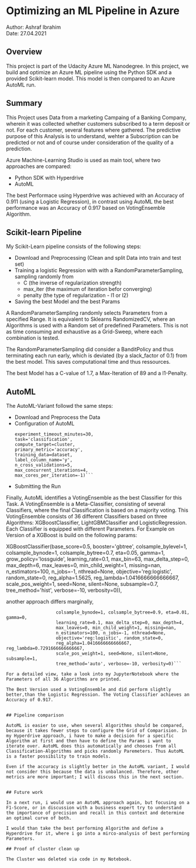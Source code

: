 # Optimizing an ML Pipeline in Azure

Author: Ashraf Ibrahim <br>
Date: 27.04.2021 <br>

## Overview
This project is part of the Udacity Azure ML Nanodegree.
In this project, we build and optimize an Azure ML pipeline using the Python SDK and a provided Scikit-learn model.
This model is then compared to an Azure AutoML run.

## Summary

This Project uses Data from a marketing Campaing of a Banking Company, wherein it was collected whether customers subscribed to a term deposit or not. For each customer, several features where gathered. The predictive purpose of this Analysis is to understand, wehter a Subscription can be predicted or not and of course under consideration of the quality of a prediction. 

Azure Machine-Learning Studio is used as main tool, where two approaches are compared: 
+ Python SDK with Hyperdrive 
+ AutoML 

The best Performace using Hyperdrive was achieved with an Accuracy of 0.911 (using a Logistic Regression), in contrast using AutoML the best performance was an Accuracy of 0.917 based on VotingEnsemble Algorithm. 

## Scikit-learn Pipeline

My Scikit-Learn pipeline consists of the following steps:
+ Download and Preprocessing (Clean and split Data into train and test set)
+ Training a logistic Regression with with a RandomParameterSampling, sampling randomly from
    +  C (the inverse of regularization strength) 
    +  max_iter (the maximum of iteration befor converging)
    +  penalty (the type of regularization - l1 or l2)
+  Saving the best Model and the best Params

A RandomParameterSampling randomly selects Parameters from a specified Range. It is equivalent to Sklearns RandomizedCV, where an Algorithms is used with a Random set of predefined Parameters. This is not as time consuming and exhaustive as a Grid-Sweep, where each combination is tested. 

The RandomParameterSampling did consider a BanditPolicy and thus terminating each run early, which is deviated (by a slack_factor of 0.1) from the best model. This saves computational time and thus ressources. 

The best Model has a C-value of 1.7, a Max-Iteration of 89 and a l1-Penalty.

## AutoML

The AutoML-Variant followd the same steps:

+ Download and Preprocess the Data
+ Configuration of AutoML 
    ```automl_config = AutoMLConfig(
    experiment_timeout_minutes=30,
    task='classification',
    compute_target=cluster,
    primary_metric='accuracy',
    training_data=dataset,
    label_column_name='y',
    n_cross_validations=5,
    max_concurrent_iterations=4,
    max_cores_per_iteration=-1)```
+ Submitting the Run  

Finally, AutoML identifies a VotingEnsemble as the best Classifier for this Task. A VotingEnsemble is a Meta-Classifier, consisting of several Classifiers, where the final Classification is based on a majority voting. This VotingEnsemble consists of 36 different Classifiers based on three Algorithms: XGBoostClassifier, LightGBMClassifier and LogisticRegression. Each Classifier is equipped with different Parameters. For Example on Version of a XGBoost is build on the following params:


XGBoostClassifier(base_score=0.5, booster='gbtree', colsample_bylevel=1,
                     colsample_bynode=1, colsample_bytree=0.7, eta=0.05, gamma=1,
                     grow_policy='lossguide', learning_rate=0.1, max_bin=63,
                     max_delta_step=0, max_depth=6, max_leaves=0,
                     min_child_weight=1, missing=nan, n_estimators=100, n_jobs=-1,
                     nthread=None, objective='reg:logistic', random_state=0,
                     reg_alpha=1.5625, reg_lambda=1.0416666666666667,
                     scale_pos_weight=1, seed=None, silent=None, subsample=0.7,
                     tree_method='hist', verbose=-10, verbosity=0)), 

another approach differs marginally, 

```XGBoostClassifier(base_score=0.5, booster='gbtree', colsample_bylevel=1,
                   colsample_bynode=1, colsample_bytree=0.9, eta=0.01, gamma=0,
                   learning_rate=0.1, max_delta_step=0, max_depth=4,
                   max_leaves=0, min_child_weight=1, missing=nan,
                   n_estimators=100, n_jobs=-1, nthread=None,
                   objective='reg:logistic', random_state=0,
                   reg_alpha=1.0416666666666667, reg_lambda=0.7291666666666667,
                   scale_pos_weight=1, seed=None, silent=None, subsample=1,
                   tree_method='auto', verbose=-10, verbosity=0)```

For a detailed view, take a look into my JupyterNotebook where the Parameters of all 36 Algorithms are printed. 

The Best Version used a VotingEnsemble and did perform slightly better,than the Logistic Regression. The Voting Classifier achieves an Accuracy of 0.917. 


## Pipeline comparison

AutoML is easier to use, when several Algorithms should be compared, because it takes fewer steps to configure the Grid of Comparision. In my Hyperdrive approach, i have to make a decision for a specific Algorithm at first and then have to define the Params i want to iterate over. AutoML does this automatically and chooses from all Classification-Algorithms and picks randomly Paremeters. Thus AutoML is a faster possibility to train models. 

Even if the accuracy is slightly better in the AutoML variant, I would not consider this because the data is unbalanced. Therefore, other metrics are more important; I will discuss this in the next section. 


## Future work

In a next run, i would use an AutoML approach again, but focusing on a F1-Score, or in discussion with a business expert try to understand the importance of precision and recall in this context and determine an optimal curve of both. 

I would than take the best performing Algorithm and define a Hyperdrive for it, where i go into a mirco-analysis of best performing Parameters. 

## Proof of cluster clean up

The Cluster was deleted via code in my Notebook. 
